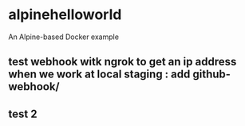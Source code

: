 # alpinehelloworld
An Alpine-based Docker example
## test webhook witk ngrok to get an ip address when we work at local staging : add github-webhook/
## test 2
